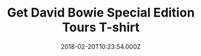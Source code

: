 ---
campaign-uuid: "c-fe266e5f-53a4-44d6-9c64-c63aeceb8c8a"
type: "Product"
category: "Fashion"
date: "2018-02-20T10:23:54.000Z"
end-date: "2018-07-31T23:59:00.000Z"
disable-form: false
is_promoted: false
has_entry_page: false
title: "Get David Bowie Special Edition Tours T-shirt"
competition-description: "<p>From the special edition range 'Tours that Rocked the\
  \ World'… here comes the official and unique David Bowie’s 1978 World Tour T-shirt.\n\
  Available in different sizes, this classic design in black tones with David Bowie’\
  s '1978 World Tour' logo motif printed, will make you stand out.</p>\n<p>Be the\
  \ biggest Ziggy Stardust fan with this special edition. Buy it now!</p>\n"
banner-img: "https://assets.expresslyapp.com/asset-71b8aa96-fd18-4d90-ad97-79359a5fa6bb.jpg"
logo-left-href: "https://nmemerch.com/collections/best-selling/products/ttrtw-david-bowie-mens-t-shirt?variant=39824012549"
logo-left-image: "nmemerch-logo.jpg"
logo-left-title: "NME Merch"
has-winner: false
country-restrictions:
- "GB"
---